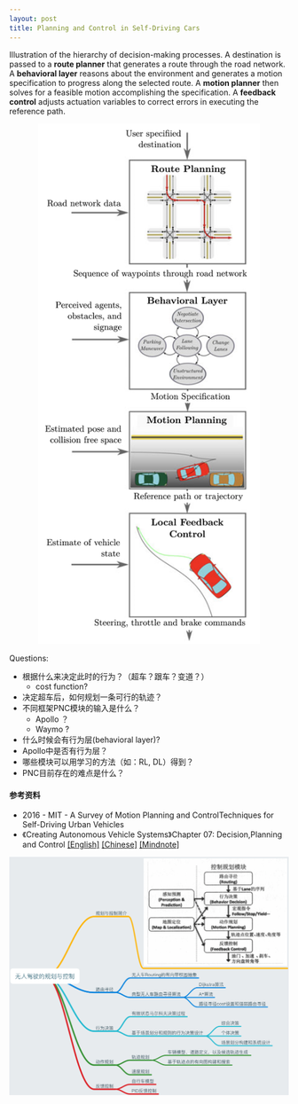 ```yaml
---
layout: post
title: Planning and Control in Self-Driving Cars
---
```


Illustration of the hierarchy of decision-making processes. A destination is passed to a **route planner** that generates a route through the road network. A **behavioral layer** reasons about the environment and generates a motion specification to progress along the selected route. A **motion planner** then solves for a feasible motion accomplishing the specification. A **feedback control** adjusts actuation variables to correct errors in executing the reference path.

<p style="text-align:center">
	<img src="/topics/img/decision-making.png" width="400" />
</p>

Questions:

- 根据什么来决定此时的行为？（超车？跟车？变道？）
	- cost function?
- 决定超车后，如何规划一条可行的轨迹？
- 不同框架PNC模块的输入是什么？
	- Apollo ？
	- Waymo ?
- 什么时候会有行为层(behavioral layer)? 
- Apollo中是否有行为层？
- 哪些模块可以用学习的方法（如：RL, DL）得到？
- PNC目前存在的难点是什么？

#### 参考资料

- 2016 - MIT - A Survey of Motion Planning and ControlTechniques for Self-Driving Urban Vehicles
- 《Creating Autonomous Vehicle Systems》Chapter 07: Decision,Planning and Control [[English]](/topics/data/decision-planning-control.pdf) [[Chinese]](/topics/data/无人驾驶的规划与控制.pdf) [[Mindnote]](/topics/data/pnc-mindnote.pdf)

<p style="text-align:center">
	<img src="/topics/img/pnc.png" />
</p>